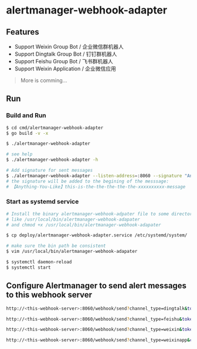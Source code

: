 # alertmanager-webhook-adapter

## Features

- Support Weixin Group Bot / 企业微信群机器人
- Support Dingtalk Group Bot / 钉钉群机器人
- Support Feishu Group Bot / 飞书群机器人
- Support Weixin Application / 企业微信应用

> More is comming...

## Run

### Build and Run

```bash
$ cd cmd/alertmanager-webhook-adapter
$ go build -v -x

$ ./alertmanager-webhook-adapter

# see help
$ ./alertmanager-webhook-adapter -h

# Add signature for sent messages
$ ./alertmanager-webhook-adapter --listen-address=:8060 --signature "Anything-You-Like"
# the signature will be added to the begining of the messsage:
# 【Anything-You-Like】this-is-the-the-the-the-the-xxxxxxxxxx-message
```

### Start as systemd service

```bash
# Install the binary alertmanager-webhook-adpater file to some directory
# like /usr/local/bin/alertmanager-webhook-adapater
# and chmod +x /usr/local/bin/alertmanager-webhook-adapater

$ cp deploy/alertmanager-webhook-adapter.service /etc/systemd/system/

# make sure the bin path be consistent
$ vim /usr/local/bin/alertmanager-webhook-adapater

$ systemctl daemon-reload
$ systemctl start
```

## Configure Alertmanager to send alert messages to this webhook server

```bash
http://<this-webhook-server>:8060/webhook/send?channel_type=dingtalk&token=<token>

http://<this-webhook-server>:8060/webhook/send?channel_type=feishu&token=<token>

http://<this-webhook-server>:8060/webhook/send?channel_type=weixin&token=<token>

http://<this-webhook-server>:8060/webhook/send?channel_type=weixinapp&corp_id=<corp_id>&agent_id=<agent_id>&agent_secret=<agent_secret>
```
